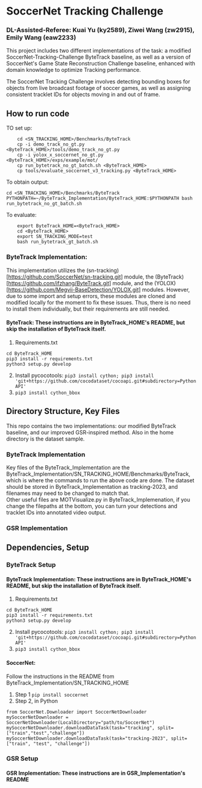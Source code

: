 # SoccerNet Tracking Challenge
### DL-Assisted-Referee: Kuai Yu (ky2589), Ziwei Wang (zw2915), Emily Wang (eaw2233)

This project includes two different implementations of the task: a modified SoccerNet-Tracking-Challenge ByteTrack baseline, as well as a version of SoccerNet's Game State Reconstruction Challenge baseline, enhanced with domain knowledge to optimize Tracking performance.  

The SoccerNet Tracking Challenge involves detecting bounding boxes for objects from live broadcast footage of soccer games, as well as assigning consistent tracklet IDs for objects moving in and out of frame.

## How to run code
TO set up:
```
    cd <SN_TRACKING_HOME>/Benchmarks/ByteTrack
    cp -i demo_track_no_gt.py <ByteTrack_HOME>/tools/demo_track_no_gt.py
    cp -i yolox_x_soccernet_no_gt.py <ByteTrack_HOME>/exps/example/mot/
    cp run_bytetrack_no_gt_batch.sh <ByteTrack_HOME>
    cp tools/evaluate_soccernet_v3_tracking.py <ByteTrack_HOME>
```
To obtain output: 
```
cd <SN_TRACKING_HOME>/Benchmarks/ByteTrack
PYTHONPATH=~/ByteTrack_Implementation/ByteTrack_HOME:$PYTHONPATH bash run_bytetrack_no_gt_batch.sh
```

To evaluate:
```
    export ByteTrack_HOME=<ByteTrack_HOME>
    cd <ByteTrack_HOME>
    export SN_TRACKING_MODE=test
    bash run_bytetrack_gt_batch.sh
```


### ByteTrack Implementation:
This implementation utilizes the (sn-tracking)[https://github.com/SoccerNet/sn-tracking.git] module, the (ByteTrack)[https://github.com/ifzhang/ByteTrack.git] module, and the (YOLOX)[https://github.com/Megvii-BaseDetection/YOLOX.git] modules.  However, due to some import and setup errors, these modules are cloned and modified locally for the moment to fix these issues.  Thus, there is no need to install them individually, but their requirements are still needed.

#### ByteTrack: These instructions are in ByteTrack_HOME's README, but skip the installation of ByteTrack itself.
1. Requirements.txt
```
cd ByteTrack_HOME
pip3 install -r requirements.txt
python3 setup.py develop
```
2. Install pycocotools: `pip3 install cython; pip3 install 'git+https://github.com/cocodataset/cocoapi.git#subdirectory=PythonAPI'`
3. `pip3 install cython_bbox`


## Directory Structure, Key Files
This repo contains the two implementations: our modified ByteTrack baseline, and our improved GSR-inspired method.  Also in the home directory is the dataset sample.

### ByteTrack Implementation
Key files of the ByteTrack_Implementation are the ByteTrack_Implementation/SN_TRACKING_HOME/Benchmarks/ByteTrack, which is where the commands to run the above code are done. The dataset should be stored in ByteTrack_Implementation as tracking-2023, and filenames may need to be changed to match that.   
Other useful files are MOTVisualize.py in ByteTrack_Implemenation, if you change the filepaths at the bottom, you can turn your detections and tracklet IDs into annotated video output.  

### GSR Implementation

## Dependencies, Setup
### ByteTrack Setup

#### ByteTrack Implementation: These instructions are in ByteTrack_HOME's README, but skip the installation of ByteTrack itself.
1. Requirements.txt
```
cd ByteTrack_HOME
pip3 install -r requirements.txt
python3 setup.py develop
```
2. Install pycocotools: `pip3 install cython; pip3 install 'git+https://github.com/cocodataset/cocoapi.git#subdirectory=PythonAPI'`
3. `pip3 install cython_bbox`

#### SoccerNet:
Follow the instructions in the README from ByteTrack_Implementation/SN_TRACKING_HOME
1.  Step 1
`pip install soccernet`
2. Step 2, in Python
```
from SoccerNet.Downloader import SoccerNetDownloader
mySoccerNetDownloader = SoccerNetDownloader(LocalDirectory="path/to/SoccerNet")
mySoccerNetDownloader.downloadDataTask(task="tracking", split=["train","test","challenge"])
mySoccerNetDownloader.downloadDataTask(task="tracking-2023", split=["train", "test", "challenge"])
```
### GSR Setup

#### GSR Implementation: These instructions are in GSR_Implementation's README




